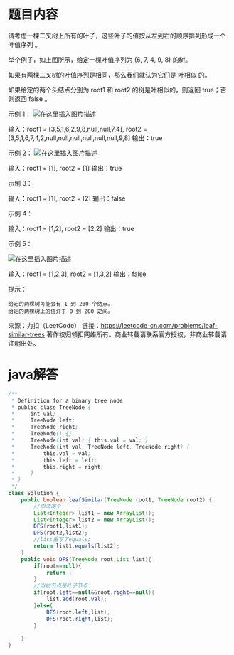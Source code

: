﻿# 题目内容

请考虑一棵二叉树上所有的叶子，这些叶子的值按从左到右的顺序排列形成一个 叶值序列 。

举个例子，如上图所示，给定一棵叶值序列为 (6, 7, 4, 9, 8) 的树。

如果有两棵二叉树的叶值序列是相同，那么我们就认为它们是 叶相似 的。

如果给定的两个头结点分别为 root1 和 root2 的树是叶相似的，则返回 true；否则返回 false 。

 

示例 1：
![在这里插入图片描述](https://img-blog.csdnimg.cn/20210504204857903.png?x-oss-process=image/watermark,type_ZmFuZ3poZW5naGVpdGk,shadow_10,text_aHR0cHM6Ly9ibG9nLmNzZG4ubmV0L21vZ2JveA==,size_16,color_FFFFFF,t_70#pic_center)



输入：root1 = [3,5,1,6,2,9,8,null,null,7,4], root2 = [3,5,1,6,7,4,2,null,null,null,null,null,null,9,8]
输出：true

示例 2：
![在这里插入图片描述](https://img-blog.csdnimg.cn/20210504204847109.jpg?x-oss-process=image/watermark,type_ZmFuZ3poZW5naGVpdGk,shadow_10,text_aHR0cHM6Ly9ibG9nLmNzZG4ubmV0L21vZ2JveA==,size_16,color_FFFFFF,t_70#pic_center)


输入：root1 = [1], root2 = [1]
输出：true

示例 3：

输入：root1 = [1], root2 = [2]
输出：false

示例 4：

输入：root1 = [1,2], root2 = [2,2]
输出：true

示例 5：

![在这里插入图片描述](https://img-blog.csdnimg.cn/20210504204909349.jpg?x-oss-process=image/watermark,type_ZmFuZ3poZW5naGVpdGk,shadow_10,text_aHR0cHM6Ly9ibG9nLmNzZG4ubmV0L21vZ2JveA==,size_16,color_FFFFFF,t_70#pic_center)


输入：root1 = [1,2,3], root2 = [1,3,2]
输出：false

 

提示：

    给定的两棵树可能会有 1 到 200 个结点。
    给定的两棵树上的值介于 0 到 200 之间。

来源：力扣（LeetCode）
链接：https://leetcode-cn.com/problems/leaf-similar-trees
著作权归领扣网络所有。商业转载请联系官方授权，非商业转载请注明出处。

# java解答

```java
/**
 * Definition for a binary tree node.
 * public class TreeNode {
 *     int val;
 *     TreeNode left;
 *     TreeNode right;
 *     TreeNode() {}
 *     TreeNode(int val) { this.val = val; }
 *     TreeNode(int val, TreeNode left, TreeNode right) {
 *         this.val = val;
 *         this.left = left;
 *         this.right = right;
 *     }
 * }
 */
class Solution {
    public boolean leafSimilar(TreeNode root1, TreeNode root2) {
        //申请两个
        List<Integer> list1 = new ArrayList();
        List<Integer> list2 = new ArrayList();
        DFS(root1,list1);
        DFS(root2,list2);
        //list重写了equals;
        return list1.equals(list2);
    }
    public void DFS(TreeNode root,List list){
        if(root==null){
            return ;
        }
        //当前节点是叶子节点
        if(root.left==null&&root.right==null){
            list.add(root.val);
        }else{
            DFS(root.left,list);
            DFS(root.right,list);
        }
    
    }
}
```




```

